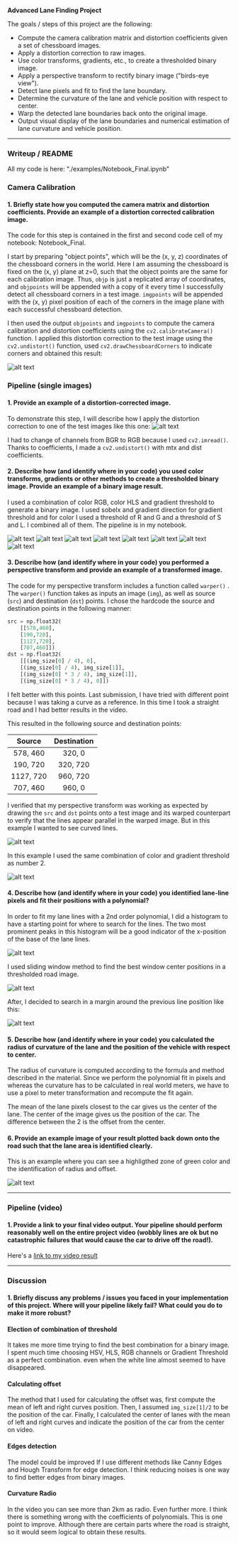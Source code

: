 
**Advanced Lane Finding Project**

The goals / steps of this project are the following:

* Compute the camera calibration matrix and distortion coefficients given a set of chessboard images.
* Apply a distortion correction to raw images.
* Use color transforms, gradients, etc., to create a thresholded binary image.
* Apply a perspective transform to rectify binary image ("birds-eye view").
* Detect lane pixels and fit to find the lane boundary.
* Determine the curvature of the lane and vehicle position with respect to center.
* Warp the detected lane boundaries back onto the original image.
* Output visual display of the lane boundaries and numerical estimation of lane curvature and vehicle position.

[//]: # (Image References)

[image1]: ./output_images/img1.png 
[image2]: ./output_images/img2.png
[image3_1]: ./output_images/img3_1.png 
[image3_2]: ./output_images/img3_2.png
[image3_3]: ./output_images/img3_3.png
[image3_4]: ./output_images/img3_4.png
[image3_5]: ./output_images/img3_5.png
[image3_6]: ./output_images/img3_6.png
[image3_7]: ./output_images/img3_7.png
[image3_8]: ./output_images/img3_8.png
[image4]: ./output_images/img4.png 
[image5]: ./output_images/img5.png 
[image6]: ./output_images/img6.png 
[image7]: ./output_images/img7.png 
[image8]: ./output_images/img8.png 
[image9]: ./output_images/img9.png 
[video1]: ./project_video.mp4 "Video"


---

### Writeup / README

All my code is here: "./examples/Notebook_Final.ipynb"

### Camera Calibration

#### 1. Briefly state how you computed the camera matrix and distortion coefficients. Provide an example of a distortion corrected calibration image.

The code for this step is contained in the first and second code cell of my notebook: Notebook_Final.

I start by preparing "object points", which will be the (x, y, z) coordinates of the chessboard corners in the world. Here I am assuming the chessboard is fixed on the (x, y) plane at z=0, such that the object points are the same for each calibration image.  Thus, `objp` is just a replicated array of coordinates, and `objpoints` will be appended with a copy of it every time I successfully detect all chessboard corners in a test image.  `imgpoints` will be appended with the (x, y) pixel position of each of the corners in the image plane with each successful chessboard detection.  

I then used the output `objpoints` and `imgpoints` to compute the camera calibration and distortion coefficients using the `cv2.calibrateCamera()` function.  I applied this distortion correction to the test image using the `cv2.undistort()` function, used `cv2.drawChessboardCorners` to indicate corners  and obtained this result: 

![alt text][image1]

### Pipeline (single images)

#### 1. Provide an example of a distortion-corrected image.

To demonstrate this step, I will describe how I apply the distortion correction to one of the test images like this one:
![alt text][image2]

I had to change of channels from BGR to RGB because I used `cv2.imread()`. Thanks to coefficients, I made a `cv2.undistort()` with mtx and dist coefficients.

#### 2. Describe how (and identify where in your code) you used color transforms, gradients or other methods to create a thresholded binary image.  Provide an example of a binary image result.

I used a combination of color RGB, color HLS and gradient threshold to generate a binary image. I used sobelx and gradient direction for gradient threshold and for color I used a threshold of R and G and a threshold of S and L. I combined all of them. The pipeline is in my notebook.

![alt text][image3_1]
![alt text][image3_2]
![alt text][image3_3]
![alt text][image3_4]
![alt text][image3_5]
![alt text][image3_6]
![alt text][image3_7]
![alt text][image3_8]

#### 3. Describe how (and identify where in your code) you performed a perspective transform and provide an example of a transformed image.

The code for my perspective transform includes a function called `warper()` . The `warper()` function takes as inputs an image (`img`), as well as source (`src`) and destination (`dst`) points.  I chose the hardcode the source and destination points in the following manner:

```python
src = np.float32(
    [[578,460],
    [190,720],
    [1127,720],
    [707,460]])
dst = np.float32(
    [[(img_size[0] / 4), 0],
    [(img_size[0] / 4), img_size[1]],
    [(img_size[0] * 3 / 4), img_size[1]],
    [(img_size[0] * 3 / 4), 0]])
```
I felt better with this points. Last submission, I have tried with different point because I was taking a curve as a reference. In this time I took a straight road and I had better results in the video.

This resulted in the following source and destination points:

| Source        | Destination   | 
|:-------------:|:-------------:| 
| 578, 460      | 320, 0        | 
| 190, 720      | 320, 720      |
| 1127, 720     | 960, 720      |
| 707, 460      | 960, 0        |

I verified that my perspective transform was working as expected by drawing the `src` and `dst` points onto a test image and its warped counterpart to verify that the lines appear parallel in the warped image. But in this example I wanted to see curved lines.

![alt text][image4]

In this example I used the same combination of color and gradient threshold as number 2.

![alt text][image5]

#### 4. Describe how (and identify where in your code) you identified lane-line pixels and fit their positions with a polynomial?

In order to fit my lane lines with a 2nd order polynomial, I did a histogram to have a starting point for where to search for the lines. The two most prominent peaks in this histogram will be a good indicator of the x-position of the base of the lane lines.

![alt text][image6]

I used sliding window method to find the best window center positions in a thresholded road image.

![alt text][image9]


After, I decided to search in a margin around the previous line position like this:

![alt text][image7]

#### 5. Describe how (and identify where in your code) you calculated the radius of curvature of the lane and the position of the vehicle with respect to center.

The radius of curvature is computed according to the formula and method described in the material. Since we perform the polynomial fit in pixels and whereas the curvature has to be calculated in real world meters, we have to use a pixel to meter transformation and recompute the fit again.

The mean of the lane pixels closest to the car gives us the center of the lane. The center of the image gives us the position of the car. The difference between the 2 is the offset from the center.

#### 6. Provide an example image of your result plotted back down onto the road such that the lane area is identified clearly.

This is an example where you can see a highligthed zone of green color and the identification of radius and offset. 

![alt text][image8]


---

### Pipeline (video)

#### 1. Provide a link to your final video output.  Your pipeline should perform reasonably well on the entire project video (wobbly lines are ok but no catastrophic failures that would cause the car to drive off the road!).

Here's a [link to my video result](./examples/project_video_output.mp4)

---

### Discussion

#### 1. Briefly discuss any problems / issues you faced in your implementation of this project.  Where will your pipeline likely fail?  What could you do to make it more robust?

#### Election of combination of threshold
It takes me more time trying to find the best combination for a binary image. I spent much time choosing HSV, HLS, RGB channels or Gradient Threshold as a perfect combination. even when the white line almost seemed to have disappeared.

#### Calculating offset
The method that I used for calculating the offset was, first compute the mean of left and right curves position. Then, I assumed `img_size[1]/2` to be the position of the car. Finally, I calculated  the center of lanes with the mean of left and right curves and indicate the position of the car from the center on video.

#### Edges detection
The model could be improved If I use different methods like Canny Edges and Hough Transform for edge detection. I think reducing noises is one way to find better edges from binary images.

#### Curvature Radio
In the video you can see more than 2km as radio. Even further more. I think there is something wrong with the coefficients of polynomials. This is one point to improve. Although there are certain parts where the road is straight, so it would seem logical to obtain these results.